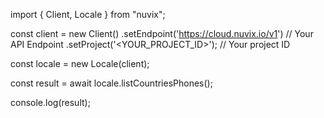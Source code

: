 import { Client, Locale } from "nuvix";

const client = new Client()
    .setEndpoint('https://cloud.nuvix.io/v1') // Your API Endpoint
    .setProject('<YOUR_PROJECT_ID>'); // Your project ID

const locale = new Locale(client);

const result = await locale.listCountriesPhones();

console.log(result);
